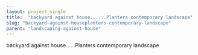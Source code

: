 ```yaml
---
layout: project_single
title:  "backyard against house......Planters contemporary landscape"
slug: "backyard-against-houseplanters-contemporary-landscape"
parent: "landscaping-against-house"
---
```

backyard against house......Planters contemporary landscape
